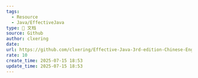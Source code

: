 ```yaml
---
tags:
  - Resource
  - Java/EffectiveJava
type: 📃 文档
source: Github
author: clxering
date: 
url: https://github.com/clxering/Effective-Java-3rd-edition-Chinese-English-bilingual
rate: 10
create_time: 2025-07-15 18:53
update_time: 2025-07-15 18:53
---
```

